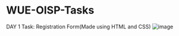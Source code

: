 # WUE-OISP-Tasks
DAY 1 Task: Registration Form(Made using HTML and CSS)
![image](https://github.com/user-attachments/assets/823d71f4-6e40-4861-9a16-7fb32c60952b)
